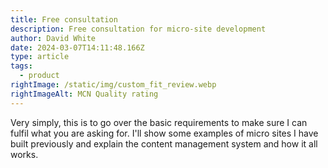 ```yaml
---
title: Free consultation
description: Free consultation for micro-site development
author: David White
date: 2024-03-07T14:11:48.166Z
type: article
tags:
  - product
rightImage: /static/img/custom_fit_review.webp
rightImageAlt: MCN Quality rating
---
```

Very simply, this is to go over the basic requirements to make sure I can fulfil what you are asking for.  I'll show some examples of micro sites I have built previously and explain the content management system and how it all works.
